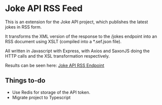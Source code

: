 # Joke API RSS Feed

This is an extension for the Joke API project, which publishes the latest jokes in RSS form.

It transforms the XML version of the response to the /jokes endpoint into an RSS document using
XSLT (compiled into a *.sef.json file).

All written in Javascript with Express, with Axios and SaxonJS doing the HTTP calls and the XSL transformation respectively.

Results can be seen here: [Joke API RSS Endpoint](https://davidquinterogranadillo.site/feed/jokeapi.rss)

## Things to-do

- Use Redis for storage of the API token.
- Migrate project to Typescript